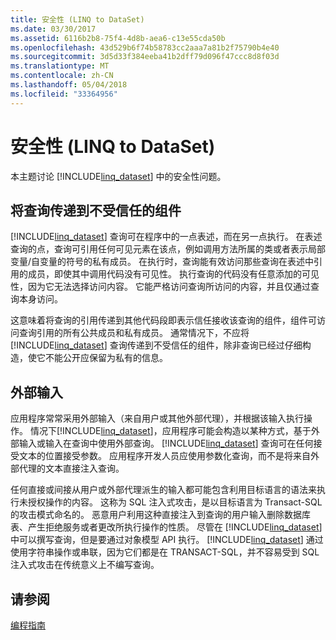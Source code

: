 ```yaml
---
title: 安全性 (LINQ to DataSet)
ms.date: 03/30/2017
ms.assetid: 6116b2b8-75f4-4d8b-aea6-c13e55cda50b
ms.openlocfilehash: 43d529b6f74b58783cc2aaa7a81b2f75790b4e40
ms.sourcegitcommit: 3d5d33f384eeba41b2dff79d096f47ccc8d8f03d
ms.translationtype: MT
ms.contentlocale: zh-CN
ms.lasthandoff: 05/04/2018
ms.locfileid: "33364956"
---
```

# <a name="security-linq-to-dataset"></a>安全性 (LINQ to DataSet)
本主题讨论 [!INCLUDE[linq_dataset](../../../../includes/linq-dataset-md.md)] 中的安全性问题。  
  
## <a name="passing-a-query-to-an-untrusted-component"></a>将查询传递到不受信任的组件  
 [!INCLUDE[linq_dataset](../../../../includes/linq-dataset-md.md)] 查询可在程序中的一点表述，而在另一点执行。 在表述查询的点，查询可引用任何可见元素在该点，例如调用方法所属的类或者表示局部变量/自变量的符号的私有成员。 在执行时，查询能有效访问那些查询在表述中引用的成员，即使其中调用代码没有可见性。 执行查询的代码没有任意添加的可见性，因为它无法选择访问内容。 它能严格访问查询所访问的内容，并且仅通过查询本身访问。  
  
 这意味着将查询的引用传递到其他代码段即表示信任接收该查询的组件，组件可访问查询引用的所有公共成员和私有成员。 通常情况下，不应将 [!INCLUDE[linq_dataset](../../../../includes/linq-dataset-md.md)] 查询传递到不受信任的组件，除非查询已经过仔细构造，使它不能公开应保留为私有的信息。  
  
## <a name="external-input"></a>外部输入  
 应用程序常常采用外部输入（来自用户或其他外部代理），并根据该输入执行操作。  情况下[!INCLUDE[linq_dataset](../../../../includes/linq-dataset-md.md)]，应用程序可能会构造以某种方式，基于外部输入或输入在查询中使用外部查询。 [!INCLUDE[linq_dataset](../../../../includes/linq-dataset-md.md)] 查询可在任何接受文本的位置接受参数。 应用程序开发人员应使用参数化查询，而不是将来自外部代理的文本直接注入查询。  
  
 任何直接或间接从用户或外部代理派生的输入都可能包含利用目标语言的语法来执行未授权操作的内容。 这称为 SQL 注入式攻击，是以目标语言为 Transact-SQL 的攻击模式命名的。 恶意用户利用这种直接注入到查询的用户输入删除数据库表、产生拒绝服务或者更改所执行操作的性质。 尽管在 [!INCLUDE[linq_dataset](../../../../includes/linq-dataset-md.md)]中可以撰写查询，但是要通过对象模型 API 执行。 [!INCLUDE[linq_dataset](../../../../includes/linq-dataset-md.md)] 通过使用字符串操作或串联，因为它们都是在 TRANSACT-SQL，并不容易受到 SQL 注入式攻击在传统意义上不编写查询。  
  
## <a name="see-also"></a>请参阅  
 [编程指南](../../../../docs/framework/data/adonet/programming-guide-linq-to-dataset.md)
